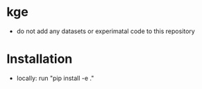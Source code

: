 # kge
- do not add any datasets or experimatal code to this repository

# Installation
- locally: run "pip install -e ."
